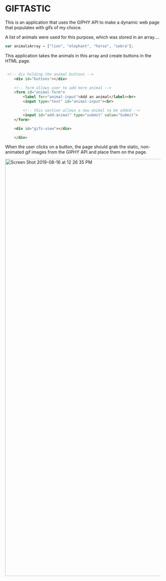 # GIFTASTIC

This is an application that uses the GIPHY API to make a dynamic web page that populates with gifs of my choice. 

A list of animals were used for this purpose, which was stored in an array....

```js
var animalsArray = ["lion", "elephant", "horse", "zebra"];

```

This application takes the animals in this array and create buttons in the HTML page. 

```html

 <!-- div holding the animal buttons -->
    <div id="buttons"></div>

    <!-- form allows user to add more animal -->
    <form id="animal-form">
        <label for="animal-input">Add an animal</label><br>
        <input type="text" id="animal-input"><br>

        <!-- this section allows a new animal to be added -->
        <input id="add-animal" type="submit" value="Submit">
    </form>

    <div id="gifs-view"></div>

    </div>

```

When the user clicks on a button, the page should grab the static, non-animated gif images from the GIPHY API and place them on the page.

<img width="1351" alt="Screen Shot 2019-08-16 at 12 26 35 PM" src="https://user-images.githubusercontent.com/36799420/63182710-3066ad80-c021-11e9-8872-2a3db11aed7b.png">






